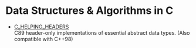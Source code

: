 Data Structures & Algorithms in C
=================================

* [C_HELPING_HEADERS](https://github.com/veganaize/C_HELPING_HEADERS)  
  C89 header-only implementations of essential abstract data types. (Also compatible with C++98)
